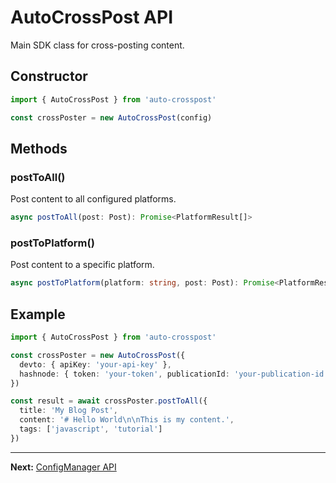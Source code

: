 # AutoCrossPost API

Main SDK class for cross-posting content.

## Constructor

```typescript
import { AutoCrossPost } from 'auto-crosspost'

const crossPoster = new AutoCrossPost(config)
```

## Methods

### postToAll()

Post content to all configured platforms.

```typescript
async postToAll(post: Post): Promise<PlatformResult[]>
```

### postToPlatform()

Post content to a specific platform.

```typescript
async postToPlatform(platform: string, post: Post): Promise<PlatformResult>
```

## Example

```typescript
import { AutoCrossPost } from 'auto-crosspost'

const crossPoster = new AutoCrossPost({
  devto: { apiKey: 'your-api-key' },
  hashnode: { token: 'your-token', publicationId: 'your-publication-id' }
})

const result = await crossPoster.postToAll({
  title: 'My Blog Post',
  content: '# Hello World\n\nThis is my content.',
  tags: ['javascript', 'tutorial']
})
```

---

**Next:** [ConfigManager API](/api/config-manager)
